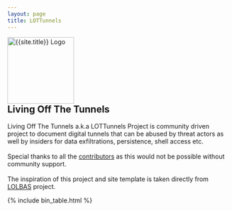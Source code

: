 ```yaml
---
layout: page
title: LOTTunnels
---
```


<script async src="https://www.googletagmanager.com/gtag/js?id=UA-133649096-1"></script>
<script>
  window.dataLayer = window.dataLayer || [];
  function gtag(){dataLayer.push(arguments);}
  gtag('js', new Date());
  gtag('config', 'UA-133649096-1');
</script>

<div class="header-box">
<a href="https://github.com/LOTTunnels/LOTTunnels.github.io/blob/master/README.md"><img src="{{ '/assets/logo.png' | relative_url }}" height="150" alt="{{site.title}} Logo" style="margin-right: 10px;"></a>
<div>
<h2 style="margin-top: 0">Living Off The Tunnels</h2>
Living Off The Tunnels a.k.a LOTTunnels Project is community driven project to document digital tunnels that can be abused by threat actors as well by insiders for data exfiltrations, persistence, shell access etc. 
<br><br>Special thanks to all the <a href="https://lottunnels.github.io/contributors/">contributors</a> as this would not be possible without community support.
<br><br>
The inspiration of this project and site template is taken directly from <a href="https://lolbas-project.github.io/">LOLBAS</a> project.
<br>
</div>
</div>

[functions]: /functions/
{% include bin_table.html %}
